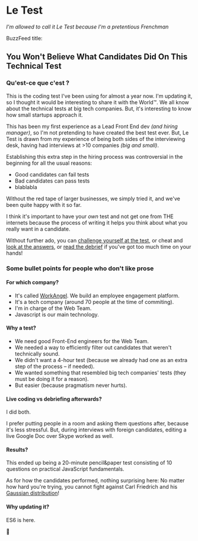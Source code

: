 # Le Test
*I'm allowed to call it Le Test because I'm a pretentious Frenchman*

BuzzFeed title:
## You Won't Believe What Candidates Did On This Technical Test

### Qu'est-ce que c'est ?
This is the coding test I've been using for almost a year now.
I'm updating it,
so I thought it would be interesting to share it with the World™.
We all know about the technical tests at big tech companies.
But, it's interesting to know how small startups approach it.

This has been my first experience as a Lead Front End dev _(and hiring manager)_, so I'm not pretending to have created the best test ever.
But, Le Test is drawn from my experience of being both sides of the interviewing desk, having had interviews at >10 companies _(big and small)_.

Establishing this extra step in the hiring process was controversial in the beginning for all the usual reasons:
- Good candidates can fail tests
- Bad candidates can pass tests
- blablabla

Without the red tape of larger businesses, we simply tried it, and we've been quite happy with it so far.

I think it's important to have your *own* test and not get one from THE internets because
the process of writing it helps you think about what you really want in a candidate.

Without further ado, you can [challenge yourself at the test](https://github.com/teawaterwire/le-test/blob/master/le-test.md), or cheat and [look at the answers](https://github.com/teawaterwire/le-test/blob/master/le-test-solution.md), or [read the debrief](https://github.com/teawaterwire/le-test/blob/master/le-test-debrief.md) if you've got too much time on your hands!

### Some bullet points for people who don't like prose

#### For which company?

- It's called [WorkAngel](https://www.workangel.com/). We build an employee engagement platform.
- It's a tech company (around 70 people at the time of commiting).
- I'm in charge of the Web Team.
- Javascript is our main technology.

#### Why a test?

- We need good Front-End engineers for the Web Team.
- We needed a way to efficiently filter out candidates that weren't technically sound.
- We didn't want a 4-hour test (because we already had one as an extra step of the process – if needed).
- We wanted something that resembled big tech companies' tests (they must be doing it for a reason).
- But easier (because pragmatism never hurts).

#### Live coding vs debriefing afterwards?

I did both.

I prefer putting people in a room and asking them questions after, because it's less stressful.
But, during interviews with foreign candidates, editing a live Google Doc over Skype worked as well.

#### Results?

This ended up being a 20-minute pencil&paper test consisting of 10 questions on practical JavaScript fundamentals.

As for how the candidates performed, nothing surprising here:
No matter how hard you're trying, you cannot fight against Carl Friedrich and his [Gaussian distribution](https://en.wikipedia.org/wiki/Normal_distribution)!

#### Why updating it?

ES6 is here.

:cookie:
